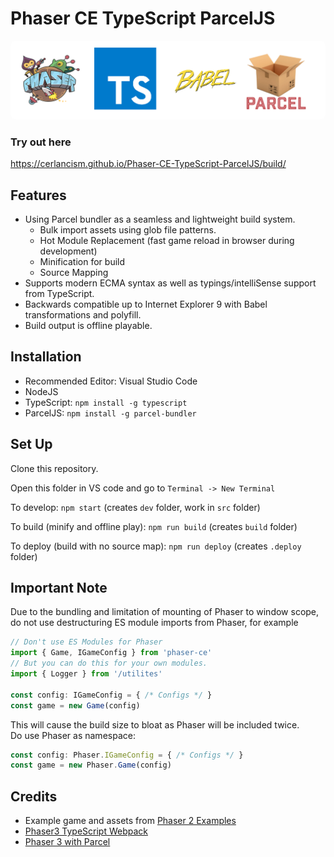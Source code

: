 # Phaser CE TypeScript ParcelJS

<div align="center">
<img style="border-radius:8px" src="https://raw.githubusercontent.com/Cerlancism/Phaser-CE-TypeScript-ParcelJS/master/Banner.png" width="640" alt="Banner" />
</div>

### Try out here
<https://cerlancism.github.io/Phaser-CE-TypeScript-ParcelJS/build/>

## Features
- Using Parcel bundler as a seamless and lightweight build system.  
    - Bulk import assets using glob file patterns.
    - Hot Module Replacement (fast game reload in browser during development)
    - Minification for build
    - Source Mapping
- Supports modern ECMA syntax as well as typings/intelliSense support from TypeScript.
- Backwards compatible up to Internet Explorer 9 with Babel transformations and polyfill.
- Build output is offline playable.

## Installation
- Recommended Editor: Visual Studio Code
- NodeJS
- TypeScript: `npm install -g typescript`
- ParcelJS: `npm install -g parcel-bundler`

## Set Up
Clone this repository.

Open this folder in VS code and go to `Terminal -> New Terminal`

To develop: `npm start` (creates `dev` folder, work in `src` folder)

To build (minify and offline play): `npm run build` (creates `build` folder)

To deploy (build with no source map): `npm run deploy` (creates `.deploy` folder)

## Important Note
Due to the bundling and limitation of mounting of Phaser to window scope, do not use destructuring ES module imports from Phaser, for example
``` ts
// Don't use ES Modules for Phaser
import { Game, IGameConfig } from 'phaser-ce'
// But you can do this for your own modules.
import { Logger } from '/utilites'

const config: IGameConfig = { /* Configs */ }
const game = new Game(config)
```
This will cause the build size to bloat as Phaser will be included twice.  
Do use Phaser as namespace:
``` ts
const config: Phaser.IGameConfig = { /* Configs */ }
const game = new Phaser.Game(config)
```

## Credits
- Example game and assets from [Phaser 2 Examples](https://github.com/photonstorm/phaser-examples)
- [Phaser3 TypeScript Webpack](https://github.com/troyedwardsjr/phaser3-typescript-webpack)
- [Phaser 3 with Parcel](https://github.com/samme/phaser-parcel)
